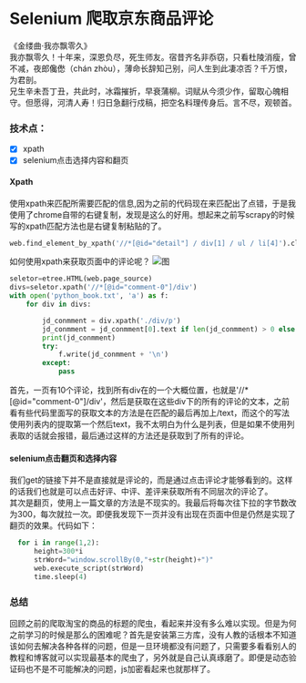 # Selenium 爬取京东商品评论
《金缕曲·我亦飘零久》<br>
我亦飘零久！十年来，深恩负尽，死生师友。宿昔齐名非忝窃，只看杜陵消瘦，曾不减，夜郎儳僽（chán zhòu），薄命长辞知己别，问人生到此凄凉否？千万恨，为君剖。<br>
兄生辛未吾丁丑，共此时，冰霜摧折，早衰蒲柳。词赋从今须少作，留取心魄相守。但愿得，河清人寿！归日急翻行戍稿，把空名料理传身后。言不尽，观顿首。<br>

### 技术点：
- [x] xpath
- [x] selenium点击选择内容和翻页
#### Xpath
  使用xpath来匹配所需要匹配的信息,因为之前的代码现在来匹配出了点错，于是我使用了chrome自带的右键复制，发现是这么的好用。想起来之前写scrapy的时候写的xpath匹配方法也是右键复制粘贴的了。
  ```python
  web.find_element_by_xpath('//*[@id="detail"] / div[1] / ul / li[4]').click()
  ```
  如何使用xpath来获取页面中的评论呢？
  ![图](https://github.com/afrunk/Summer-for-Learing/blob/master/Spider--Selenium/D--JD/TH%60CG6HY%7DBGWO%5BLSTYLRC%405.png)
```python
seletor=etree.HTML(web.page_source)
divs=seletor.xpath('//*[@id="comment-0"]/div')
with open('python_book.txt', 'a') as f:
    for div in divs:

        jd_conmment = div.xpath('./div/p')
        jd_conmment = jd_conmment[0].text if len(jd_conmment) > 0 else ''
        print(jd_conmment)
        try:
            f.write(jd_conmment + '\n')
        except:
            pass
```
首先，一页有10个评论，找到所有div在的一个大概位置，也就是'//\*[@id="comment-0"]/div'，然后是获取在这些div下的所有的评论的文本，之前看有些代码里面写的获取文本的方法是在匹配的最后再加上/text，而这个的写法使用列表内的提取第一个然后text，我不太明白为什么是列表，但是如果不使用列表取的话就会报错，最后通过这样的方法还是获取到了所有的评论。
#### selenium点击翻页和选择内容
我们get的链接下并不是直接就是评论的，而是通过点击评论才能够看到的。这样的话我们也就是可以点击好评、中评、差评来获取所有不同层次的评论了。<br>
其次是翻页，使用上一篇文章的方法是不现实的。我最后将每次往下拉的字节数改为300，每次就拉一次。即便我发现下一页并没有出现在页面中但是仍然是实现了翻页的效果。代码如下：
```python
  for i in range(1,2):
      height=300*i
      strWord="window.scrollBy(0,"+str(height)+")"
      web.execute_script(strWord)
      time.sleep(4)
```
### 总结
回顾之前的爬取淘宝的商品的标题的爬虫，看起来并没有多么难以实现。但是为何之前学习的时候是那么的困难呢？首先是安装第三方库，没有人教的话根本不知道该如何去解决各种各样的问题，但是一旦环境都没有问题了，只需要多看看别人的教程和博客就可以实现最基本的爬虫了，另外就是自己认真琢磨了。即便是动态验证码也不是不可能解决的问题，js加密看起来也就那样了。
